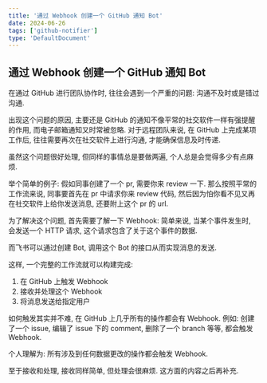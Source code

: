 ```yaml
---
title: '通过 Webhook 创建一个 GitHub 通知 Bot'
date: 2024-06-26
tags: ['github-notifier']
type: 'DefaultDocument'
---
```


## 通过 Webhook 创建一个 GitHub 通知 Bot

在通过 GitHub 进行团队协作时, 往往会遇到一个严重的问题: 沟通不及时或是错过沟通.

出现这个问题的原因, 主要还是 GitHub 的通知不像平常的社交软件一样有强提醒的作用, 而电子邮箱通知又时常被忽略. 对于远程团队来说, 在 GitHub 上完成某项工作后, 往往需要再次在社交软件上进行沟通, 才能确保信息及时传递.

虽然这个问题很好处理, 但同样的事情总是要做两遍, 个人总是会觉得多少有点麻烦.

举个简单的例子: 假如同事创建了一个 pr, 需要你来 review 一下. 那么按照平常的工作流来说, 同事要首先在 pr 中请求你来 review 代码, 然后因为怕你看不见又再在社交软件上给你发送消息, 还要附上这个 pr 的 url.

为了解决这个问题, 首先需要了解一下 Webhook: 简单来说, 当某个事件发生时, 会发送一个 HTTP 请求, 这个请求包含了关于这个事件的数据.

而飞书可以通过创建 Bot, 调用这个 Bot 的接口从而实现消息的发送.

这样, 一个完整的工作流就可以构建完成:

1. 在 GitHub 上触发 Webhook
2. 接收并处理这个 Webhook
3. 将消息发送给指定用户

如何触发其实并不难, 在 GitHub 上几乎所有的操作都会有 Webhook. 例如: 创建了一个 issue, 编辑了 issue 下的 comment, 删除了一个 branch 等等, 都会触发 Webhook.

个人理解为: 所有涉及到任何数据更改的操作都会触发 Webhook.

至于接收和处理, 接收同样简单, 但处理会很麻烦. 这方面的内容之后再补充.
